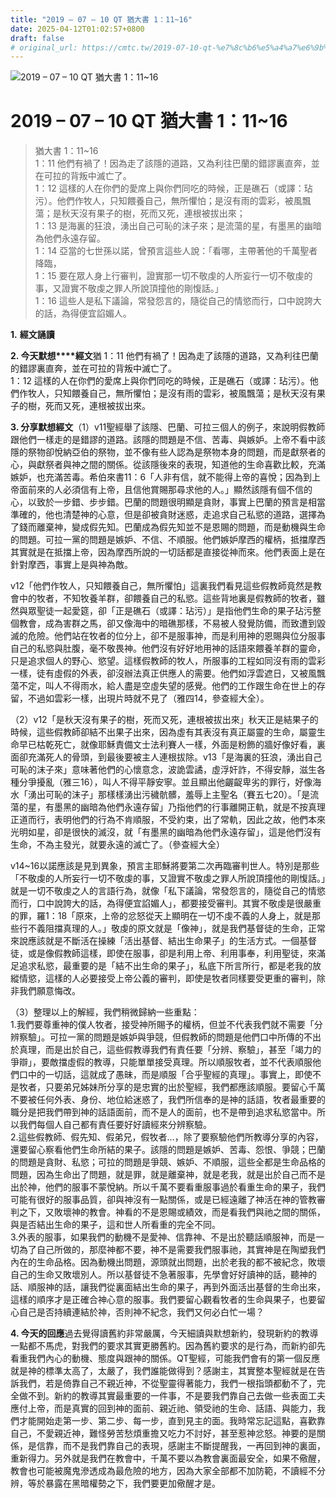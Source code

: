 ```yaml
---
title: "2019 – 07 – 10 QT 猶大書 1：11~16"
date: 2025-04-12T01:02:57+0800
draft: false
# original_url: https://cmtc.tw/2019-07-10-qt-%e7%8c%b6%e5%a4%a7%e6%9b%b8-1%ef%bc%9a1116
---
```


![2019 – 07 – 10 QT 猶大書 1：11~16](/images/qt.jpg   "2019 – 07 – 10 QT 猶大書 1：11~16")

# 2019 – 07 – 10 QT 猶大書 1：11~16

> 猶大書 1：11~16  
> 1：11 他們有禍了！因為走了該隱的道路，又為利往巴蘭的錯謬裏直奔，並在可拉的背叛中滅亡了。  
> 1：12 這樣的人在你們的愛席上與你們同吃的時候，正是礁石（或譯：玷污）。他們作牧人，只知餵養自己，無所懼怕；是沒有雨的雲彩，被風飄蕩；是秋天沒有果子的樹，死而又死，連根被拔出來；  
> 1：13 是海裏的狂浪，湧出自己可恥的沫子來；是流蕩的星，有墨黑的幽暗為他們永遠存留。  
> 1：14 亞當的七世孫以諾，曾預言這些人說：「看哪，主帶著他的千萬聖者降臨，  
> 1：15 要在眾人身上行審判，證實那一切不敬虔的人所妄行一切不敬虔的事，又證實不敬虔之罪人所說頂撞他的剛愎話。」  
> 1：16 這些人是私下議論，常發怨言的，隨從自己的情慾而行，口中說誇大的話，為得便宜諂媚人。

**1.** **經文誦讀**

**2. 今天默想****經文**猶 1：11 他們有禍了！因為走了該隱的道路，又為利往巴蘭的錯謬裏直奔，並在可拉的背叛中滅亡了。  
1：12 這樣的人在你們的愛席上與你們同吃的時候，正是礁石（或譯：玷污）。他們作牧人，只知餵養自己，無所懼怕；是沒有雨的雲彩，被風飄蕩；是秋天沒有果子的樹，死而又死，連根被拔出來。

**3. 分享默想經文**（1）v11聖經舉了該隱、巴蘭、可拉三個人的例子，來說明假教師跟他們一樣走的是錯謬的道路。該隱的問題是不信、苦毒、與嫉妒。上帝不看中該隱的祭物卻悅納亞伯的祭物，並不像有些人認為是祭物本身的問題，而是獻祭者的心，與獻祭者與神之間的關係。從該隱後來的表現，知道他的生命喜歡比較，充滿嫉妒，也充滿苦毒。希伯來書11：6「人非有信，就不能得上帝的喜悅；因為到上帝面前來的人必須信有上帝，且信他賞賜那尋求他的人。」顯然該隱有個不信的心，以致於一步錯、步步錯。巴蘭的問題很明顯是貪財，事實上巴蘭的預言是相當準確的，他也清楚神的心意，但是卻被貪財迷惑，走追求自己私慾的道路，選擇為了錢而離棄神，變成假先知。巴蘭成為假先知並不是恩賜的問題，而是動機與生命的問題。可拉一黨的問題是嫉妒、不信、不順服。他們嫉妒摩西的權柄，抵擋摩西其實就是在抵擋上帝，因為摩西所說的一切話都是直接從神而來。他們表面上是在針對摩西，事實上是與神為敵。

v12「他們作牧人，只知餵養自己，無所懼怕」這裏我們看見這些假教師竟然是教會中的牧者，不知牧養羊群，卻餵養自己的私慾。這些背地裏是假教師的牧者，雖然與眾聖徒一起愛筵，卻「正是礁石（或譯：玷污）」是指他們生命的果子玷污整個教會，成為害群之馬，卻又像海中的暗礁那樣，不易被人發覺防備，而致遭到毀滅的危險。他們站在牧者的位分上，卻不是服事神，而是利用神的恩賜與位分服事自己的私慾與肚腹，毫不敬畏神。他們沒有好好地用神的話語來餵養羊群的靈命，只是追求個人的野心、慾望。這樣假教師的牧人，所服事的工程如同沒有雨的雲彩一樣，徒有虛假的外表，卻沒辦法真正供應人的需要。他們如浮雲遮日，又被風飄蕩不定，叫人不得雨水，給人盡是空虛失望的感覺。他們的工作跟生命在世上的存留，不過如雲彩一樣，出現片時就不見了（雅四14，參查經大全）。

（2）v12「是秋天沒有果子的樹，死而又死，連根被拔出來」秋天正是結果子的時候，這些假教師卻結不出果子出來，因為虛有其表沒有真正屬靈的生命，屬靈生命早已枯乾死亡，就像耶穌責備文士法利賽人一樣，外面是粉飾的牆好像好看，裏面卻充滿死人的骨頭，到最後要被主人連根拔除。v13「是海裏的狂浪，湧出自己可恥的沫子來」意味著他們的心懷意念，波詭雲譎，虛浮奸詐，不得安靜，滋生各種分爭擾亂（雅三16），叫人不得平靜安寧。並且顯出他齷齪卑劣的罪行，好像海水「湧出可恥的沫子」那樣樣湧出污穢骯髒，羞辱上主聖名（賽五七20）。「是流蕩的星，有墨黑的幽暗為他們永遠存留」乃指他們的行事離開正軌，就是不按真理正道而行，表明他們的行為不肯順服，不受約束，出了常軌，因此之故，他們本來光明如星，卻是很快的滅沒，就「有墨黑的幽暗為他們永遠存留」，這是他們沒有生命，不為主發光，就要永遠的滅亡了。（參查經大全）

v14~16以諾應該是見到異象，預言主耶穌將要第二次再臨審判世人。特別是那些「不敬虔的人所妄行一切不敬虔的事，又證實不敬虔之罪人所說頂撞他的剛愎話。」就是一切不敬虔之人的言語行為，就像「私下議論，常發怨言的，隨從自己的情慾而行，口中說誇大的話，為得便宜諂媚人」，都要接受審判。其實不敬虔是很嚴重的罪，羅1：18「原來，上帝的忿怒從天上顯明在一切不虔不義的人身上，就是那些行不義阻擋真理的人。」敬虔的原文就是「像神」，就是我們基督徒的生命，正常來說應該就是不斷活在操練「活出基督、結出生命果子」的生活方式。一個基督徒，或是像假教師這樣，即使在服事，卻是利用上帝、利用事奉，利用聖徒，來滿足追求私慾，最重要的是「結不出生命的果子」，私底下所言所行，都是老我的放縱情慾，這樣的人必要接受上帝公義的審判，即使是牧者同樣要受更重的審判，除非我們願意悔改。

（3）整理以上的解經，我們稍微歸納一些重點：  
1.我們要尊重神的僕人牧者，接受神所賜予的權柄，但並不代表我們就不需要「分辨察驗」。可拉一黨的問題是嫉妒與爭競，但假教師的問題是他們口中所傳的不出於真理，而是出於自己，這些假教導我們有責任要「分辨、察驗」，甚至「竭力的爭辯」，要敵擋虛假的教導，只能單單接受真理。所以順服牧者，並不代表順服他們口中的一切話，這就成了愚昧，而是順服「合乎聖經的真理」。事實上，即使不是牧者，只要弟兄姊妹所分享的是忠實的出於聖經，我們都應該順服。要留心千萬不要被任何外表、身份、地位給迷惑了，我們所信奉的是神的話語，牧者最重要的職分是把我們帶到神的話語面前，而不是人的面前，也不是帶到追求私慾當中。所以我們每個人自己都有責任要好好讀經來分辨察驗。  
2.這些假教師、假先知、假弟兄，假牧者…，除了要察驗他們所教導分享的內容，還要留心察看他們生命所結的果子。該隱的問題是嫉妒、苦毒、怨恨、爭競；巴蘭的問題是貪財、私慾；可拉的問題是爭競、嫉妒、不順服，這些全都是生命品格的問題，因為生命出了問題，就是罪，就是離棄神，就是老我，就是出於自己而不是出於神，他們的服事不蒙悅納。所以千萬不要看重服事過於看重生命的果子，我們可能有很好的服事品質，卻與神沒有一點關係，或是已經遠離了神活在神的管教審判之下，又敗壞神的教會。神看的不是恩賜或績效，而是看我們與祂之間的關係，與是否結出生命的果子，這和世人所看重的完全不同。  
3.外表的服事，如果我們的動機不是愛神、信靠神、不是出於聽話順服神，而是一切為了自己所做的，那麼神都不要，神不是需要我們服事祂，其實神是在陶塑我們內在的生命品格。因為動機出問題，源頭就出問題，出於老我的都不被紀念，敗壞自己的生命又敗壞別人。所以基督徒不急著服事，先學會好好讀神的話，聽神的話、順服神的話，讓我們從裏面結出生命的果子，再到外面活出基督的生命出來，這樣的順序才是正確合神心意的服事。我們要留心觀看牧者的生命與果子，也要留心自己是否持續連結於神，否則神不紀念，我們又何必白忙一場？

**4. 今天的回應**過去覺得讀舊約非常嚴厲，今天細讀與默想新約，發現新約的教導一點都不馬虎，對我們的要求其實更勝舊約。因為舊約要求的是行為，而新約卻先看重我們內心的動機、態度與跟神的關係。QT聖經，可能我們會有的第一個反應就是神的標準太高了，太嚴了，我們誰能做得到？感謝主，其實整本聖經就是在告訴我們，若是倚靠自己不親近神，不從聖靈得著能力，我們一根指頭都動不了，完全做不到。新約的教導其實最重要的一件事，不是要我們靠自己去做一些表面工夫應付上帝，而是真實的回到神的面前、親近祂、領受祂的生命、話語、與能力，我們才能開始走第一步、第二步、每一步，直到見主的面。我時常忘記這點，喜歡靠自己，不愛親近神，難怪勞苦愁煩重擔又吃力不討好，甚至惹神忿怒。神要的是關係，是信靠，而不是我們靠自己的表現，感謝主不斷提醒我，一再回到神的裏面，重新得力。另外就是我們在教會中，千萬不要以為教會裏面最安全，如果不儆醒，教會也可能被魔鬼滲透成為最危險的地方，因為大家全部都不加防範，不讀經不分辨，等於暴露在黑暗權勢之下，我們要更加儆醒才是。